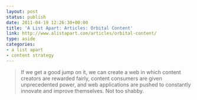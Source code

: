```yaml
---
layout: post
status: publish
date: 2011-04-19 12:26:30+00:00
title: 'A List Apart: Articles: Orbital Content'
link: http://www.alistapart.com/articles/orbital-content/
type: aside
categories:
- a list apart
- content strategy
---
```


> If we get a good jump on it, we can create a web in which content creators are rewarded fairly, content consumers are given unprecedented power, and web applications are pushed to constantly innovate and improve themselves. Not too shabby.
